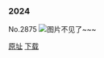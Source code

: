 ### 2024
No.2875
![图片不见了~~~](https://imgs.xkcd.com/comics/2024.png)

[原址](https://xkcd.com//2875) [下载](https://imgs.xkcd.com/comics/2024.png)

